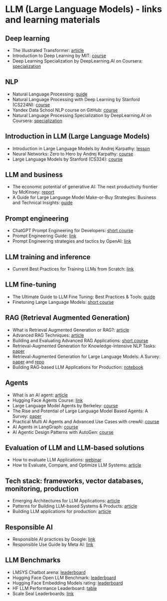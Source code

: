 # LLM (Large Language Models) - links and learning materials

## Deep learning
- The Illustrated Transformer: [article](http://jalammar.github.io/illustrated-transformer/)
- Introduction to Deep Learning by MIT: [course](https://www.classcentral.com/course/youtube-mit-6-s191-introduction-to-deep-learning-53113)
- Deep Learning Specialization by DeepLearning.AI on Coursera: [specialization](https://www.coursera.org/specializations/deep-learning#courses)


## NLP
- Natural Language Processing: [guide](https://www.deeplearning.ai/resources/natural-language-processing/)
- Natural Language Processing with Deep Learning by Stanford (CS224N): [course](https://web.stanford.edu/class/cs224n/)
- Yandex Data School NLP course on GitHub: [course](https://github.com/yandexdataschool/nlp_course)
- Natural Language Processing Specialization by DeepLearning.AI on Coursera: [specialization](https://www.coursera.org/specializations/natural-language-processing)

## Introduction in LLM (Large Language Models)
- Introduction in Large Language Models by Andrej Karpathy: [lesson](https://www.youtube.com/watch?v=zjkBMFhNj_g)
- Neural Networks: Zero to Hero by Andrej Karpathy: [course](https://karpathy.ai/zero-to-hero.html)
- Large Language Models by Stanford (CS324): [course](https://stanford-cs324.github.io/winter2022/)

## LLM and business
- The economic potential of generative AI: The next productivity frontier by McKinsey: [report](https://www.mckinsey.com/capabilities/mckinsey-digital/our-insights/the-economic-potential-of-generative-ai-the-next-productivity-frontier#introduction)
- A Guide for Large Language Model Make-or-Buy Strategies: Business and Technical Insights: [guide](https://www.appliedai.de/assets/files/LLM-Whitepaper-final_Digital03.pdf)

## Prompt engineering
- ChatGPT Prompt Engineering for Developers: [short course](https://www.deeplearning.ai/short-courses/chatgpt-prompt-engineering-for-developers/)
- Prompt Engineering Guide: [link](https://www.promptingguide.ai/)
- Prompt Engineering strategies and tactics by OpenAI: [link](https://platform.openai.com/docs/guides/prompt-engineering/strategy-write-clear-instructions)

## LLM training and inference
- Current Best Practices for Training LLMs from Scratch: [link](https://wandb.ai/site/wp-content/uploads/2023/09/Current-Best-Practices-for-Training-LLMs-from-Scratch-Final.pdf)

## LLM fine-tuning
- The Ultimate Guide to LLM Fine Tuning: Best Practices & Tools: [guide](https://www.lakera.ai/blog/llm-fine-tuning-guide)
- Finetuning Large Language Models: [short course](https://www.deeplearning.ai/short-courses/finetuning-large-language-models/)

## RAG (Retrieval Augmented Generation)
- What is Retrieval Augmented Generation or RAG?: [article](https://www.databricks.com/glossary/retrieval-augmented-generation-rag)
- Advanced RAG Techniques: [article](https://pub.towardsai.net/advanced-rag-techniques-an-illustrated-overview-04d193d8fec6)
- Building and Evaluating Advanced RAG Applications: [short course](https://www.deeplearning.ai/short-courses/building-evaluating-advanced-rag/)
- Retrieval-Augmented Generation for Knowledge-Intensive NLP Tasks: [paper](https://arxiv.org/pdf/2005.11401.pdf)
- Retrieval-Augmented Generation for Large Language Models: A Survey: [paper](https://arxiv.org/abs/2312.10997) and [repo](https://github.com/Tongji-KGLLM/RAG-Survey)
- Building RAG-based LLM Applications for Production: [notebook](https://github.com/ray-project/llm-applications/blob/main/notebooks/rag.ipynb)

## Agents
- What is an AI agent: [article](https://blog.langchain.dev/what-is-an-agent/)
- Hugging Face Agents Course: [link](https://huggingface.co/agents-course)
- Large Language Model Agents by Berkeley: [course](http://llmagents-learning.org/f24)
- The Rise and Potential of Large Language Model Based Agents: A Survey: [paper](https://arxiv.org/abs/2309.07864)
- Practical Multi AI Agents and Advanced Use Cases with crewAI: [course](https://www.deeplearning.ai/short-courses/practical-multi-ai-agents-and-advanced-use-cases-with-crewai/)
- AI Agents in LangGraph: [course](https://www.deeplearning.ai/short-courses/ai-agents-in-langgraph/)
- AI Agentic Design Patterns with AutoGen: [course](https://www.deeplearning.ai/short-courses/ai-agentic-design-patterns-with-autogen/)

## Evaluation of LLM and LLM-based solutions
- How to evaluate LLM Applications: [webinar](https://www.youtube.com/watch?v=se5LfCTaVgs)
- How to Evaluate, Compare, and Optimize LLM Systems: [article](https://wandb.ai/ayush-thakur/llm-eval-sweep/reports/How-to-Evaluate-Compare-and-Optimize-LLM-Systems--Vmlldzo0NzgyMTQz)

## Tech stack: frameworks, vector databases, monitoring, production
- Emerging Architectures for LLM Applications: [article](https://a16z.com/emerging-architectures-for-llm-applications/)
- Patterns for Building LLM-based Systems & Products: [article](https://eugeneyan.com/writing/llm-patterns/#retrieval-augmented-generation-to-add-knowledge)
- Building LLM applications for production: [article](https://huyenchip.com/2023/04/11/llm-engineering.html)

## Responsible AI
- Responsible AI practices by Google: [link](https://ai.google/responsibility/responsible-ai-practices/)
- Responsible Use Guide by Meta AI: [link](https://ai.meta.com/static-resource/responsible-use-guide/)


## LLM Benchmarks
- LMSYS Chatbot arena: [leaderboard](https://chat.lmsys.org/?arena)
- Hugging Face Open LLM Benchmark: [leaderboard](https://huggingface.co/spaces/HuggingFaceH4/open_llm_leaderboard)
- Hugging Face Embedding Models rating: [leaderboard](https://huggingface.co/spaces/mteb/leaderboard)
- HF LLM Performance Leaderboard: [table](https://huggingface.co/spaces/ArtificialAnalysis/LLM-Performance-Leaderboard)
- Scale Seal Leaderboards: [link](https://scale.com/leaderboard)